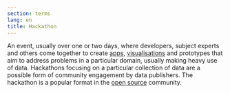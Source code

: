 ```yaml
---
section: terms
lang: en
title: Hackathon
---
```


An event, usually over one or two days, where developers, subject experts and others come together to create [apps](../app-application/), [visualisations](../visualisation/) and prototypes that aim to address problems in a particular domain, usually making heavy use of data. Hackathons focusing on a particular collection of data are a possible form of community engagement by data publishers. The hackathon is a popular format in the [open source](../open-source/) community.
